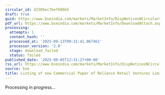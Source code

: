 ```yaml
---
circular_id: d1505ec7bef606b5
draft: true
guid: https://www.bseindia.com/markets/MarketInfo/DispNoticesNCirculars.aspx?Noticeid={40F81797-1492-4F02-9838-EC3B5DCA44CD}&noticeno=20250905-20&dt=09/05/2025&icount=20&totcount=43&flag=0
pdf_url: https://www.bseindia.com/markets/MarketInfo/DownloadAttach.aspx?id=20250905-20&attachedId=
processing:
  attempts: 1
  content_hash: ''
  processed_at: '2025-09-13T09:31:41.067461'
  processor_version: '2.0'
  stage: download_failed
  status: failed
published_date: '2025-09-05T12:31:27+00:00'
rss_url: https://www.bseindia.com/markets/MarketInfo/DispNoticesNCirculars.aspx?Noticeid={40F81797-1492-4F02-9838-EC3B5DCA44CD}&noticeno=20250905-20&dt=09/05/2025&icount=20&totcount=43&flag=0
source: bse
title: Listing of new Commercial Paper of Reliance Retail Ventures Limited
---
```


Processing in progress...